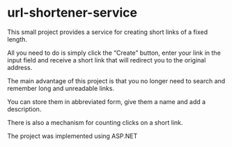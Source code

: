 # url-shortener-service
This small project provides a service for creating short links of a fixed length.

All you need to do is simply click the “Create” button, enter your link in the input field and receive a short link that will redirect you to the original address.

The main advantage of this project is that you no longer need to search and remember long and unreadable links.

You can store them in abbreviated form, give them a name and add a description.

There is also a mechanism for counting clicks on a short link.

The project was implemented using ASP.NET
